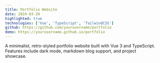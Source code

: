 ```yaml
---
title: Portfolio Website
date: 2024-03-20
highlighted: true
technologies: ['Vue', 'TypeScript', 'TailwindCSS']
github: https://github.com/yourusername/portfolio
demo: https://yourusername.github.io/portfolio
---
```


A minimalist, retro-styled portfolio website built with Vue 3 and TypeScript. Features include dark mode, markdown blog support, and project showcase. 